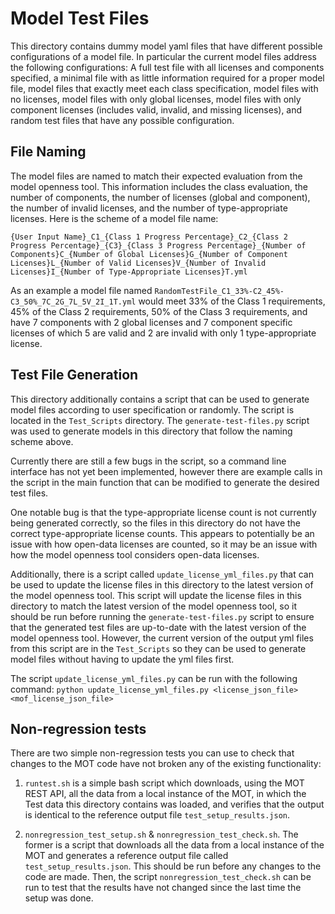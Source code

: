 # Model Test Files
This directory contains dummy model yaml files that have different possible configurations of a model file. In particular the current model files address the following configurations: A full test file with all licenses and components specified, a minimal file with as little information required for a proper model file, model files that exactly meet each class specification, model files with no licenses, model files with only global licenses, model files with only component licenses (includes valid, invalid, and missing licenses), and random test files that have any possible configuration.

## File Naming
The model files are named to match their expected evaluation from the model openness tool. This information includes the class evaluation, the number of components, the number of licenses (global and component), the number of invalid licenses, and the number of type-appropriate licenses. Here is the scheme of a model file name:

`{User Input Name}_C1_{Class 1 Progress Percentage}_C2_{Class 2 Progress Percentage}_{C3}_{Class 3 Progress Percentage}_{Number of Components}C_{Number of Global Licenses}G_{Number of Component Licenses}L_{Number of Valid Licenses}V_{Number of Invalid Licenses}I_{Number of Type-Appropriate Licenses}T.yml`

As an example a model file named `RandomTestFile_C1_33%-C2_45%-C3_50%_7C_2G_7L_5V_2I_1T.yml` would meet 33% of the Class 1 requirements, 45% of the Class 2 requirements, 50% of the Class 3 requirements, and have 7 components with 2 global licenses and 7 component specific licenses of which 5 are valid and 2 are invalid with only 1 type-appropriate license. 

## Test File Generation
This directory additionally contains a script that can be used to generate model files according to user specification or randomly. The script is located in the `Test_Scripts` directory. The `generate-test-files.py` script was used to generate models in this directory that follow the naming scheme above.

Currently there are still a few bugs in the script, so a command line interface has not yet been implemented, however there are example calls in the script in the main function that can be modified to generate the desired test files.

One notable bug is that the type-appropriate license count is not currently being generated correctly, so the files in this directory do not have the correct type-appropriate license counts. This appears to potentially be an issue with how open-data licenses are counted, so it may be an issue with how the model openness tool considers open-data licenses.

Additionally, there is a script called `update_license_yml_files.py` that can be used to update the license files in this directory to the latest version of the model openness tool. This script will update the license files in this directory to match the latest version of the model openness tool, so it should be run before running the `generate-test-files.py` script to ensure that the generated test files are up-to-date with the latest version of the model openness tool. However, the current version of the output yml files from this script are in the `Test_Scripts` so they can be used to generate model files without having to update the yml files first.

The script `update_license_yml_files.py` can be run with the following command: `python update_license_yml_files.py <license_json_file> <mof_license_json_file>`

## Non-regression tests

There are two simple non-regression tests you can use to check that changes to the MOT code have not broken any of the existing functionality:

1. `runtest.sh` is a simple bash script which downloads, using the MOT REST API, all the data from a local instance of the MOT, in which the Test data this directory contains was loaded, and verifies that the output is identical to the reference output file `test_setup_results.json`.

2. `nonregression_test_setup.sh` & `nonregression_test_check.sh`. The former is a script that downloads all the data from a local instance of the MOT and generates a reference output file called `test_setup_results.json`. This should be run before any changes to the code are made. Then, the script `nonregression_test_check.sh` can be run to test that the results have not changed since the last time the setup was done.
